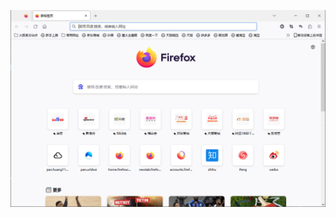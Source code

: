 ![这是图片](https://raw.githubusercontent.com/zhangchengmcbedrock/old-browser-tab/main/res/help/firefox/%E5%B1%8F%E5%B9%95%E6%88%AA%E5%9B%BE%202023-07-16%20205020.png "01")
